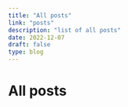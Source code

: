 ```yaml
---
title: "All posts"
link: "posts"
description: "list of all posts"
date: 2022-12-07
draft: false
type: blog
---
```


# All posts
